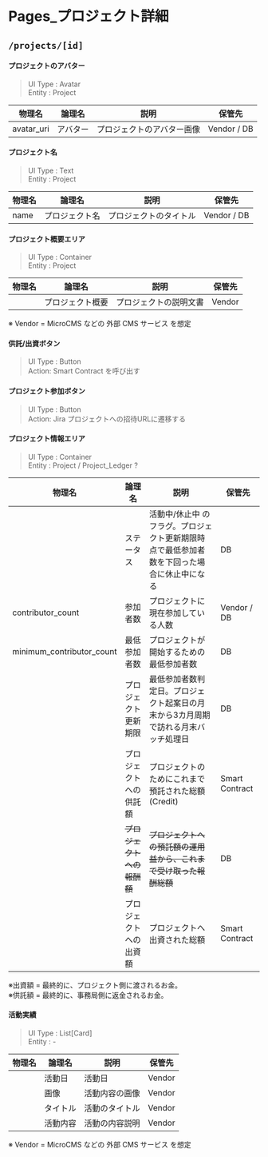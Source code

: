 
# Pages_プロジェクト詳細

## `/projects/[id]`

<!-- #### プロジェクトのカバー画像
> UI Type : Image  
> Entity : Project

| 物理名 | 論理名 | 説明 | 保管先 |
| -------- | -------- | -------- |-------- |
| picture | 画像 | プロジェクトのカバー画像   | Vendor / DB  | -->
    
#### プロジェクトのアバター
> UI Type : Avatar  
> Entity : Project

| 物理名 | 論理名 | 説明 | 保管先 |
| -------- | -------- | -------- |-------- |
| avatar_uri | アバター | プロジェクトのアバター画像   | Vendor / DB  |

#### プロジェクト名
> UI Type : Text  
> Entity : Project

| 物理名 | 論理名 | 説明 | 保管先 |
| -------- | -------- | -------- |-------- |
| name | プロジェクト名 | プロジェクトのタイトル   | Vendor / DB  |

#### プロジェクト概要エリア
> UI Type : Container  
> Entity : Project

| 物理名 | 論理名 | 説明 | 保管先 |
| -------- | -------- | -------- |-------- |
|  | プロジェクト概要 | プロジェクトの説明文書   | Vendor |

※ Vendor = MicroCMS などの 外部 CMS サービス を想定


#### 供託/出資ボタン
> UI Type : Button  
> Action: Smart Contract を呼び出す


#### プロジェクト参加ボタン
> UI Type : Button  
> Action: Jira プロジェクトへの招待URLに遷移する


#### プロジェクト情報エリア

> UI Type : Container  
> Entity : Project / Project_Ledger ?

| 物理名 | 論理名 | 説明 | 保管先 |
| -------- | -------- | -------- |-------- |
|  | ステータス | 活動中/休止中 のフラグ。プロジェクト更新期限時点で最低参加者数を下回った場合に休止中になる | DB  |
| contributor_count | 参加者数 | プロジェクトに現在参加している人数 | Vendor / DB  |
| minimum_contributor_count | 最低参加者数 | プロジェクトが開始するための最低参加者数 | DB  |
|  | プロジェクト更新期限 | 最低参加者数判定日。プロジェクト起案日の月末から3カ月周期で訪れる月末バッチ処理日 | DB  |
|  | プロジェクトへの供託額 | プロジェクトのためにこれまで預託された総額(Credit) | Smart Contract |
|  | ~~プロジェクトへの報酬額~~ | ~~プロジェクトへの預託額の運用益から、これまで受け取った報酬総額~~ | DB  |
|  | プロジェクトへの出資額 | プロジェクトへ出資された総額 | Smart Contract  |

※出資額 = 最終的に、プロジェクト側に渡されるお金。  
※供託額 = 最終的に、事務局側に返金されるお金。


#### 活動実績
> UI Type : List[Card]  
> Entity : -

| 物理名 | 論理名 | 説明 | 保管先 |
| -------- | -------- | -------- |-------- |
|  | 活動日 | 活動日 | Vendor |
|  | 画像 | 活動内容の画像 | Vendor |
|  | タイトル | 活動のタイトル | Vendor |
|  | 活動内容 | 活動の内容説明 | Vendor |

※ Vendor = MicroCMS などの 外部 CMS サービス を想定